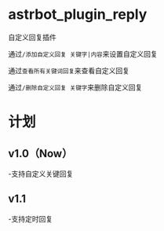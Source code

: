# astrbot_plugin_reply

自定义回复插件

通过`/添加自定义回复 关键字|内容`来设置自定义回复

通过`查看所有关键词回复`来查看自定义回复

通过`/删除自定义回复 关键字`来删除自定义回复


# 计划

## v1.0（Now）
-支持自定义关键回复

## v1.1
-支持定时回复
